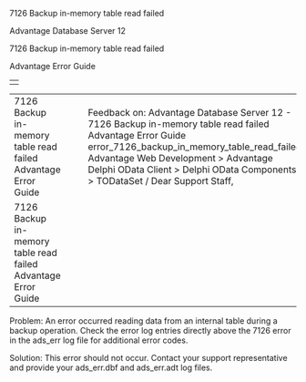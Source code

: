 7126 Backup in-memory table read failed




Advantage Database Server 12  

7126 Backup in-memory table read failed

Advantage Error Guide

|  |
| --- |
|  |

|  |  |  |  |  |
| --- | --- | --- | --- | --- |
| 7126 Backup in-memory table read failed  Advantage Error Guide |  |  | Feedback on: Advantage Database Server 12 - 7126 Backup in-memory table read failed Advantage Error Guide error\_7126\_backup\_in\_memory\_table\_read\_failed Advantage Web Development > Advantage Delphi OData Client > Delphi OData Components > TODataSet / Dear Support Staff, |  |
| 7126 Backup in-memory table read failed  Advantage Error Guide |  |  |  |  |

Problem: An error occurred reading data from an internal table during a backup operation. Check the error log entries directly above the 7126 error in the ads\_err log file for additional error codes.

Solution: This error should not occur. Contact your support representative and provide your ads\_err.dbf and ads\_err.adt log files.